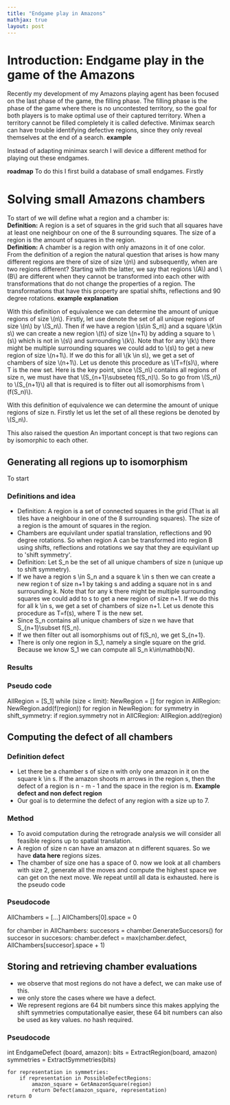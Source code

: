 ```yaml
---
title: "Endgame play in Amazons"
mathjax: true
layout: post
---
```


# Introduction: Endgame play in the game of the Amazons  

Recently my development of my Amazons playing agent has been focused on the last phase of the game, the filling phase.
The filling phase is the phase of the game where there is no uncontested territory, so the goal for both players is to make optimal use of their captured territory.
When a territory cannot be filled completely it is called defective. Minimax search can have trouble identifying defective regions, since they only reveal themselves at the end of a search. **example**

Instead of adapting minimax search I will device a different method for playing out these endgames.

**roadmap**
To do this I first build a database of small endgames.
Firstly 

# Solving small Amazons chambers
To start of we will define what a region and a chamber is:\
**Definition:** A region is a set of squares in the grid such that all squares have at least one neighbour on one of the 8 surrounding squares. The size of a region is the amount of squares in the region.\
**Definition:** A chamber is a region with only amazons in it of one color.\
From the definition of a region the natural question that arises is how many different regions are there of size of size \\(n\\) and subsequently, when are two regions different?
Starting with the latter, we say that regions \\(A\\) and \\(B\\) are different when they cannot be transformed into each other with transformations that do not change the properties of a region.
The transformations that have this property are spatial shifts, reflections and 90 degree rotations. **example** **explanation**

With this definition of equivalence we can determine the amount of unique regions of size \\(n\\). Firstly, let use denote the set of all unique regions of size \\(n\\) by \\(S_n\\). Then if we have a region \\(s\in S_n\\) and a square \\(k\in s\\) we can create a new region \\(t\\) of size \\(n+1\\) by adding a square to \\(s\\) which is not in \\(s\\) and surrounding \\(k\\). Note that for any \\(k\\) there might be multiple surrounding squares we could add to \\(s\\) to get a new region of size \\(n+1\\). If we do this for all \\(k \in s\\), we get a set of chambers of size \\(n+1\\). Let us denote this procedure as \\(T=f(s)\\), where T is the new set. Here is the key point, since \\(S_n\\) contains all regions of size n, we must have that \\(S_{n+1}\subseteq f(S_n)\\). So to go from \\(S_n\\) to \\(S_{n+1}\\) all that is required is to filter out all isomorphisms from \\(f(S_n)\\).


With this definition of equivalence we can determine the amount of unique regions of size n. Firstly let us  let the set of all these regions be denoted by \\(S_n\\).

This also raised the question 
An important concept is that two regions can by isomorphic to each other.
## Generating all regions up to isomorphism
To start 
### Definitions and idea
- Definition: A region is a set of connected squares in the grid (That is all tiles have a neighbour in one of the 8 surrounding squares). The size of a region is the amount of squares in the region.
- Chambers are equivilant under spatial translation, reflections and 90 degree rotations. So when region A can be transformed into region B using shifts, reflections and rotations we say that they are equivilant up to 'shift symmetry'.
- Definition: Let S_n be the set of all unique chambers of size n (unique up to shift symmetry).
- If we have a region s \in S_n and a square k \in s then we can create a new region t of size n+1 by taking s and adding a square not in s and surrounding k. Note that for any k there might be multiple surrounding squares we could add to s to get a new region of size n+1. If we do this for all k \in s, we get a set of chambers of size n+1. Let us denote this procedure as T=f(s), where T is the new set.
- Since S_n contains all unique chambers of size n we have that S_{n+1}\subset f(S_n).
- If we then filter out all isomorphisms out of f(S_n), we get S_{n+1}.
- There is only one region in S_1, namely a single square on the grid. Because we know S_1 we can compute all S_n k\in\mathbb{N}.

### Results

### Pseudo code
AllRegion = [S_1]
while (size < limit):
    NewRegion = []
    for region in AllRegion:
        NewRegion.add(f(region))
    for region in NewRegion:
        for symmetry in shift_symmetry:
            if region.symmetry not in AllCRegion:
                AllRegion.add(region)
                
## Computing the defect of all chambers
### Definition defect
- Let there be a chamber s of size n with only one amazon in it on the square k \in s. If the amazon shoots m arrows in the region s, then the defect of a region is n - m - 1 and the space in the region is m.
**Example defect and non defect region**
- Our goal is to determine the defect of any region with a size up to 7.

### Method
- To avoid computation during the retrograde analysis we will consider all feasible regions up to spatial translation.
- A region of size n can have an amazon at n different squares. So we have **data here** regions sizes.
- The chamber of size one has a space of 0. now we look at all chambers with size 2, generate all the moves and compute the highest space we can get on the next move. We repeat untill all data is exhausted. here is the pseudo code

### Pseudocode
AllChambers = [...]
AllChambers[0].space = 0

for chamber in AllChambers:
    succesors = chamber.GenerateSuccesors()
    for succesor in succesors:
        chamber.defect = max(chamber.defect, AllChambers[succesor].space + 1)
        
## Storing and retrieving chamber evaluations
- we observe that most regions do not have a defect, we can make use of this.
- we only store the cases where we have a defect.
- We represent regions are 64 bit numbers since this makes applying the shift symmetries computationallye easier, these 64 bit numbers can also be used as key values. no hash required.


### Pseudocode


int EndgameDefect (board, amazon):
    bits = ExtractRegion(board, amazon)
    symmetries = ExtractSymmetries(bits)
    
    for representation in symmetries:
    	if representation in PossibleDefectRegions:
    	    amazon_square = GetAmazonSquare(region)
    	    return Defect(amazon_square, representation)
    return 0 

